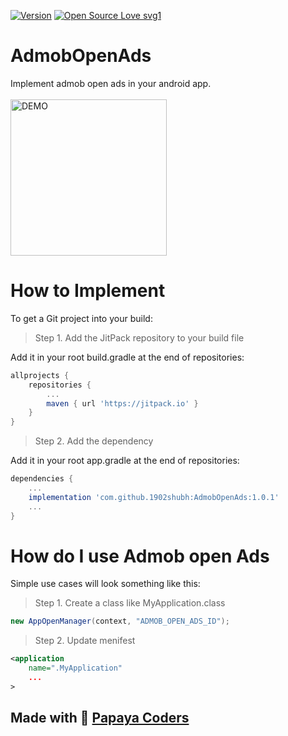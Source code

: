 [![Version](https://img.shields.io/badge/version-1.0.1-green.svg)](https://shields.io/)
[![Open Source Love svg1](https://badges.frapsoft.com/os/v1/open-source.svg?v=103)](https://github.com/ellerbrock/open-source-badges/)

# AdmobOpenAds
Implement admob open ads in your android app.<br/><br/>
 <img src="https://user-images.githubusercontent.com/46995327/122922701-8b862b80-d381-11eb-8431-4030ef740f81.jpg" width="250"  alt="DEMO"/>

# How to Implement
To get a Git project into your build:
> Step 1. Add the JitPack repository to your build file

Add it in your root build.gradle at the end of repositories: <br/>
```gradle
allprojects {
	repositories {
		...
		maven { url 'https://jitpack.io' }
	}
}
```
    
> Step 2. Add the dependency

Add it in your root app.gradle at the end of repositories: <br/>
```gradle
dependencies {
	...
	implementation 'com.github.1902shubh:AdmobOpenAds:1.0.1'
	...
}
```

# How do I use Admob open Ads
Simple use cases will look something like this:
> Step 1. Create a class like MyApplication.class <br/>
```java
new AppOpenManager(context, "ADMOB_OPEN_ADS_ID");
```
> Step 2. Update menifest
```xml
<application 
	name=".MyApplication"
	...
>
```

## Made with :sparkling_heart: [Papaya Coders](https://papayacoders.in/)
